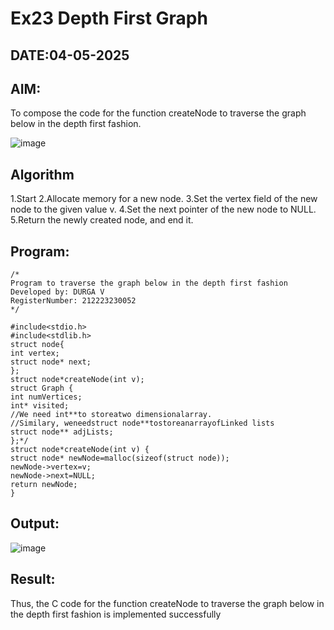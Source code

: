 # Ex23 Depth First Graph
## DATE:04-05-2025
## AIM:
To compose the code for the function createNode to traverse the graph below in the depth first fashion.

![image](https://github.com/user-attachments/assets/63552824-d0a3-49c6-a473-6db27d1f03e4)

## Algorithm
1.Start
2.Allocate memory for a new node.
3.Set the vertex field of the new node to the given value v.
4.Set the next pointer of the new node to NULL.
5.Return the newly created node, and end it.

## Program:
```
/*
Program to traverse the graph below in the depth first fashion
Developed by: DURGA V
RegisterNumber: 212223230052 
*/

#include<stdio.h>
#include<stdlib.h>
struct node{
int vertex;
struct node* next;
};
struct node*createNode(int v);
struct Graph {
int numVertices;
int* visited;
//We need int**to storeatwo dimensionalarray.
//Similary, weneedstruct node**tostoreanarrayofLinked lists
struct node** adjLists;
};*/
struct node*createNode(int v) {
struct node* newNode=malloc(sizeof(struct node));
newNode->vertex=v;
newNode->next=NULL;
return newNode;
}
```

## Output:

![image](https://github.com/user-attachments/assets/3a2492f8-de18-4314-9780-bbecaece133a)


## Result:
Thus, the C code for the function createNode to traverse the graph below in the depth first fashion is implemented successfully
